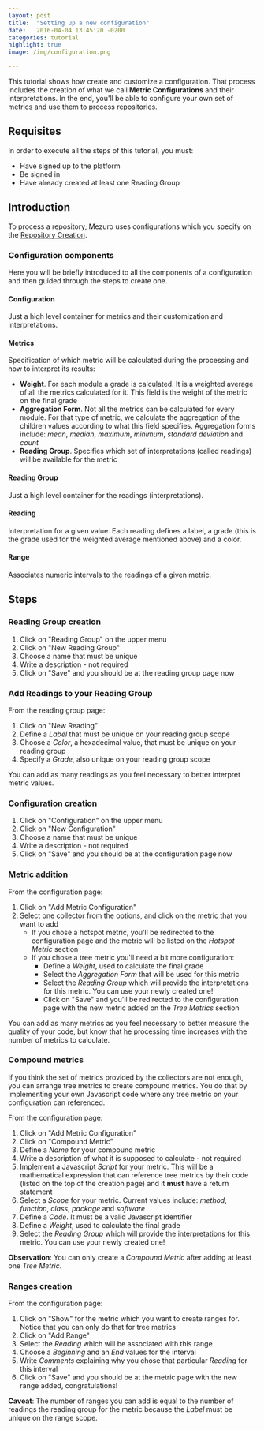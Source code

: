 ```yaml
---
layout: post
title:  "Setting up a new configuration"
date:   2016-04-04 13:45:20 -0200
categories: tutorial
highlight: true
image: /img/configuration.png

---
```


This tutorial shows how create and customize a configuration. That process includes the creation of what we call __Metric Configurations__ and their interpretations. In the end, you'll be able to configure your own set of metrics and use them to process repositories.

## Requisites
In order to execute all the steps of this tutorial, you must:

  - Have signed up to the platform
  - Be signed in
  - Have already created at least one Reading Group

## Introduction
To process a repository, Mezuro uses configurations which you specify on the [Repository Creation](/tutorial/2016/04/01/tutorial-analysis.html).

### Configuration components

Here you will be briefly introduced to all the components of a configuration and then guided through the steps to create one.

#### Configuration
Just a high level container for metrics and their customization and interpretations.

#### Metrics
Specification of which metric will be calculated during the processing and how to interpret its results:

  - __Weight__. For each module a grade is calculated. It is a weighted average of all the metrics calculated for it. This field is the weight of the metric on the final grade
  - __Aggregation Form__. Not all the metrics can be calculated for every module. For that type of metric, we calculate the aggregation of the children values according to what this field specifies. Aggregation forms include: _mean_, _median_, _maximum_, _minimum_, _standard deviation_ and _count_
  - __Reading Group__. Specifies which set of interpretations (called readings) will be available for the metric

#### Reading Group
Just a high level container for the readings (interpretations).

#### Reading
Interpretation for a given value. Each reading defines a label, a grade (this is the grade used for the weighted average mentioned above) and a color.

#### Range
Associates numeric intervals to the readings of a given metric.

## Steps

### Reading Group creation
  1. Click on "Reading Group" on the upper menu
  2. Click on "New Reading Group"
  3. Choose a name that must be unique
  4. Write a description - not required
  5. Click on "Save" and you should be at the reading group page now

### Add Readings to your Reading Group
From the reading group page:

  1. Click on "New Reading"
  2. Define a _Label_ that must be unique on your reading group scope
  3. Choose a _Color_, a hexadecimal value, that must be unique on your reading group
  4. Specify a _Grade_, also unique on your reading group scope

You can add as many readings as you feel necessary to better interpret metric values.

### Configuration creation
  1. Click on "Configuration" on the upper menu
  2. Click on "New Configuration"
  3. Choose a name that must be unique
  4. Write a description - not required
  5. Click on "Save" and you should be at the configuration page now

### Metric addition
From the configuration page:

  1. Click on "Add Metric Configuration"
  2. Select one collector from the options, and click on the metric that you want to add
     - If you chose a hotspot metric, you'll be redirected to the configuration page and the metric will be listed on the _Hotspot Metric_ section
     - If you chose a tree metric you'll need a bit more configuration:
       - Define a _Weight_, used to calculate the final grade
       - Select the _Aggregation Form_ that will be used for this metric
       - Select the _Reading Group_ which will provide the interpretations for this metric. You can use your newly created one!
       - Click on "Save" and you'll be redirected to the configuration page with the new metric added on the _Tree Metrics_ section

You can add as many metrics as you feel necessary to better measure the quality of your code, but know that he processing time increases with the number of metrics to calculate.

### Compound metrics
If you think the set of metrics provided by the collectors are not enough, you can arrange tree metrics to create compound metrics. You do that by implementing your own Javascript code where any tree metric on your configuration can referenced.

From the configuration page:

  1. Click on "Add Metric Configuration"
  2. Click on "Compound Metric"
  3. Define a _Name_ for your compound metric
  4. Write a description of what it is supposed to calculate - not required
  5. Implement a Javascript _Script_ for your metric. This will be a mathematical expression that can reference tree metrics by their code (listed on the top of the creation page) and it __must__ have a return statement
  6. Select a _Scope_ for your metric. Current values include: _method_, _function_, _class_, _package_ and _software_
  7. Define a _Code_. It must be a valid Javascript identifier
  8. Define a _Weight_, used to calculate the final grade
  9. Select the _Reading Group_ which will provide the interpretations for this metric. You can use your newly created one!

__Observation__: You can only create a _Compound Metric_ after adding at least one _Tree Metric_.

### Ranges creation
From the configuration page:

  1. Click on "Show" for the metric which you want to create ranges for. Notice that you can only do that for tree metrics
  2. Click on "Add Range"
  3. Select the _Reading_ which will be associated with this range
  4. Choose a _Beginning_ and an _End_ values for the interval
  5. Write _Comments_ explaining why you chose that particular _Reading_ for this interval
  6. Click on "Save" and you should be at the metric page with the new range added, congratulations!

__Caveat__: The number of ranges you can add is equal to the number of readings the reading group for the metric because the _Label_ must be unique on the range scope.
